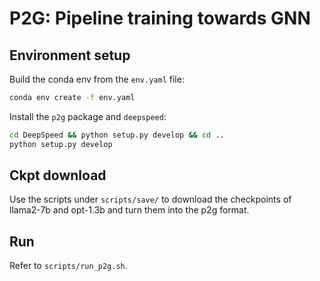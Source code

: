 # P2G: Pipeline training towards GNN 

## Environment setup

Build the conda env from the `env.yaml` file:
```bash
conda env create -f env.yaml
```
Install the `p2g` package and `deepspeed`:
```bash
cd DeepSpeed && python setup.py develop && cd .. 
python setup.py develop
```

## Ckpt download

Use the scripts under `scripts/save/` to download the checkpoints of llama2-7b and opt-1.3b and turn them into the p2g format. 

## Run

Refer to `scripts/run_p2g.sh`.
